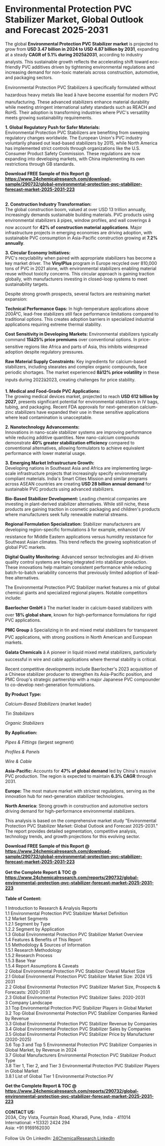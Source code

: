 <h1>Environmental Protection PVC Stabilizer Market, Global Outlook and Forecast 2025-2031</h1><p>The global <strong>Environmental Protection PVC Stabilizer market</strong> is projected to grow from <strong>USD 3.47 billion in 2024 to USD 4.87 billion by 2031</strong>, expanding at a steady <strong>CAGR of 5.1% during 2025â2031</strong>, according to industry analysts. This sustainable growth reflects the accelerating shift toward eco-friendly PVC additives driven by tightening environmental regulations and increasing demand for non-toxic materials across construction, automotive, and packaging sectors.</p><p>Environmental Protection PVC Stabilizers â specifically formulated without hazardous heavy metals like lead â have become essential for modern PVC manufacturing. These advanced stabilizers enhance material durability while meeting stringent international safety standards such as REACH and RoHS. Their adoption is transforming industries where PVC's versatility meets growing sustainability requirements.</p><p><strong>1. Global Regulatory Push for Safer Materials:</strong><br>
Environmental Protection PVC Stabilizers are benefiting from sweeping regulatory changes worldwide. The European Union's PVC industry voluntarily phased out lead-based stabilizers by 2015, while North America has implemented strict controls through organizations like the U.S. Consumer Product Safety Commission. These regulations are now expanding into developing markets, with China implementing its own restrictions through GB standards.</p><div><b>Download FREE Sample of this Report @ 
            <a href="https://www.24chemicalresearch.com/download-sample/290732/global-environmental-protection-pvc-stabilizer-forecast-market-2025-2031-223">
            https://www.24chemicalresearch.com/download-sample/290732/global-environmental-protection-pvc-stabilizer-forecast-market-2025-2031-223</a></b></div><br><p><strong>2. Construction Industry Transformation:</strong><br>
The global construction boom, valued at over USD 13 trillion annually, increasingly demands sustainable building materials. PVC products using environmental stabilizers â pipes, window profiles, and wall coverings â now account for <strong>42% of construction material applications</strong>. Major infrastructure projects in emerging economies are driving adoption, with sustainable PVC consumption in Asia-Pacific construction growing at <strong>7.2% annually</strong>.</p><p><strong>3. Circular Economy Initiatives:</strong><br>
PVC's recyclability when paired with appropriate stabilizers has become a key market driver. The <strong>VinylPlus</strong> program in Europe recycled over 810,000 tons of PVC in 2021 alone, with environmental stabilizers enabling material reuse without toxicity concerns. This circular approach is gaining traction globally, with manufacturers investing in closed-loop systems to meet sustainability targets.</p><p>Despite strong growth prospects, several factors are restraining market expansion:</p><p><strong>Technical Performance Gaps:</strong> In high-temperature applications above 200Â°C, lead-free stabilizers still face performance limitations compared to traditional options. This creates adoption barriers in specialized industrial applications requiring extreme thermal stability.</p><p><strong>Cost Sensitivity in Developing Markets:</strong> Environmental stabilizers typically command <strong>15â25% price premiums</strong> over conventional options. In price-sensitive regions like Africa and parts of Asia, this inhibits widespread adoption despite regulatory pressures.</p><p><strong>Raw Material Supply Constraints:</strong> Key ingredients for calcium-based stabilizers, including stearates and complex organic compounds, face periodic shortages. The market experienced <strong>8â12% price volatility</strong> in these inputs during 2022â2023, creating challenges for price stability.</p><p><strong>1. Medical and Food-Grade PVC Applications:</strong><br>
The growing medical devices market, projected to reach <strong>USD 612 billion by 2027</strong>, presents significant potential for environmental stabilizers in IV bags, tubing, and packaging. Recent FDA approvals for next-generation calcium-zinc stabilizers have expanded their use in these sensitive applications where lead contamination is unacceptable.</p><p><strong>2. Nanotechnology Advancements:</strong><br>
Innovations in nano-scale stabilizer systems are improving performance while reducing additive quantities. New nano-calcium compounds demonstrate <strong>40% greater stabilization efficiency</strong> compared to conventional alternatives, allowing formulators to achieve equivalent performance with lower material usage.</p><p><strong>3. Emerging Market Infrastructure Growth:</strong><br>
Developing nations in Southeast Asia and Africa are implementing large-scale infrastructure projects that increasingly specify environmentally compliant materials. India's Smart Cities Mission and similar programs across ASEAN countries are creating <strong>USD 28 billion annual demand</strong> for sustainable PVC products using advanced stabilizers.</p><p><strong>Bio-Based Stabilizer Development:</strong> Leading chemical companies are investing in plant-derived stabilizer alternatives. While still niche, these products are gaining traction in cosmetic packaging and children's products where manufacturers seek fully renewable material streams.</p><p><strong>Regional Formulation Specialization:</strong> Stabilizer manufacturers are developing region-specific formulations â for example, enhanced UV resistance for Middle Eastern applications versus humidity resistance for Southeast Asian climates. This trend reflects the growing sophistication of global PVC markets.</p><p><strong>Digital Quality Monitoring:</strong> Advanced sensor technologies and AI-driven quality control systems are being integrated into stabilizer production. These innovations help maintain consistent performance while reducing batch-to-batch variability concerns that previously limited adoption of lead-free alternatives.</p><p>The Environmental Protection PVC Stabilizer market features a mix of global chemical giants and specialized regional players. Notable competitors include:</p><p><strong>Baerlocher GmbH</strong> â The market leader in calcium-based stabilizers with over <strong>18% global share</strong>, known for high-performance formulations for rigid PVC applications.</p><p><strong>PMC Group</strong> â Specializing in tin and mixed metal stabilizers for transparent PVC applications, with strong positions in North American and European markets.</p><p><strong>Galata Chemicals</strong> â A pioneer in liquid mixed metal stabilizers, particularly successful in wire and cable applications where thermal stability is critical.</p><p>Recent competitive developments include Baerlocher's 2023 acquisition of a Chinese stabilizer producer to strengthen its Asia-Pacific position, and PMC Group's strategic partnership with a major Japanese PVC compounder to co-develop next-generation formulations.</p><p><strong>By Product Type:</strong></p><p><em>Calcium-Based Stabilizers</em> (market leader)</p><p><em>Tin Stabilizers</em></p><p><em>Organic Stabilizers</em></p><p><strong>By Application:</strong></p><p><em>Pipes &amp; Fittings</em> (largest segment)</p><p><em>Profiles &amp; Panels</em></p><p><em>Wire &amp; Cable</em></p><p><strong>Asia-Pacific:</strong> Accounts for <strong>47% of global demand</strong> led by China's massive PVC production. The region is expected to maintain <strong>6.3% CAGR</strong> through 2031.</p><p><strong>Europe:</strong> The most mature market with strictest regulations, serving as the innovation hub for next-generation stabilizer technologies.</p><p><strong>North America:</strong> Strong growth in construction and automotive sectors driving demand for high-performance environmental stabilizers.</p><p>This analysis is based on the comprehensive market study "Environmental Protection PVC Stabilizer Market: Global Outlook and Forecast 2025-2031." The report provides detailed segmentation, competitive analysis, technology trends, and growth projections for this evolving sector.</p><div><b>Download FREE Sample of this Report @ 
            <a href="https://www.24chemicalresearch.com/download-sample/290732/global-environmental-protection-pvc-stabilizer-forecast-market-2025-2031-223">
            https://www.24chemicalresearch.com/download-sample/290732/global-environmental-protection-pvc-stabilizer-forecast-market-2025-2031-223</a></b></div><br><div><b>Get the Complete Report & TOC @ 
            <a href="https://www.24chemicalresearch.com/reports/290732/global-environmental-protection-pvc-stabilizer-forecast-market-2025-2031-223">
            https://www.24chemicalresearch.com/reports/290732/global-environmental-protection-pvc-stabilizer-forecast-market-2025-2031-223</a></b></div><br>
            <b>Table of Content:</b><p>1 Introduction to Research & Analysis Reports<br />
 1.1 Environmental Protection PVC Stabilizer Market Definition<br />
 1.2 Market Segments<br />
 1.2.1 Segment by Type<br />
 1.2.2 Segment by Application<br />
 1.3 Global Environmental Protection PVC Stabilizer Market Overview<br />
 1.4 Features & Benefits of This Report<br />
 1.5 Methodology & Sources of Information<br />
 1.5.1 Research Methodology<br />
 1.5.2 Research Process<br />
 1.5.3 Base Year<br />
 1.5.4 Report Assumptions & Caveats<br />
2 Global Environmental Protection PVC Stabilizer Overall Market Size<br />
 2.1 Global Environmental Protection PVC Stabilizer Market Size: 2024 VS 2031<br />
 2.2 Global Environmental Protection PVC Stabilizer Market Size, Prospects & Forecasts: 2020-2031<br />
 2.3 Global Environmental Protection PVC Stabilizer Sales: 2020-2031<br />
3 Company Landscape<br />
 3.1 Top Environmental Protection PVC Stabilizer Players in Global Market<br />
 3.2 Top Global Environmental Protection PVC Stabilizer Companies Ranked by Revenue<br />
 3.3 Global Environmental Protection PVC Stabilizer Revenue by Companies<br />
 3.4 Global Environmental Protection PVC Stabilizer Sales by Companies<br />
 3.5 Global Environmental Protection PVC Stabilizer Price by Manufacturer (2020-2025)<br />
 3.6 Top 3 and Top 5 Environmental Protection PVC Stabilizer Companies in Global Market, by Revenue in 2024<br />
 3.7 Global Manufacturers Environmental Protection PVC Stabilizer Product Type<br />
 3.8 Tier 1, Tier 2, and Tier 3 Environmental Protection PVC Stabilizer Players in Global Market<br />
 3.8.1 List of Global Tier 1 Environmental Protection PV</p><div><b>Get the Complete Report & TOC @ 
            <a href="https://www.24chemicalresearch.com/reports/290732/global-environmental-protection-pvc-stabilizer-forecast-market-2025-2031-223">
            https://www.24chemicalresearch.com/reports/290732/global-environmental-protection-pvc-stabilizer-forecast-market-2025-2031-223</a></b></div><br><b>CONTACT US:</b><br>
            203A, City Vista, Fountain Road, Kharadi, Pune, India - 411014<br>
            International: +1(332) 2424 294<br>
            Asia: +91 9169162030 <br><br>
            Follow Us On LinkedIn: <a href="https://www.linkedin.com/company/24chemicalresearch/">24ChemicalResearch LinkedIn</a>